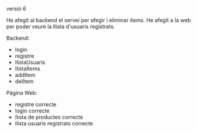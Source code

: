 versió 6

He afegit al backend el servei per afegir i eliminar ítems.
He afegit a la web per poder veure la llista d'usuaris registrats.

Backend:
- login
- registre
- llistaUsuaris
- llistaÍtems
- addItem
- delItem

Pàgina Web:
- registre correcte
- login correcte
- llista de productes correcte
- llista usuaris registrats correcte
